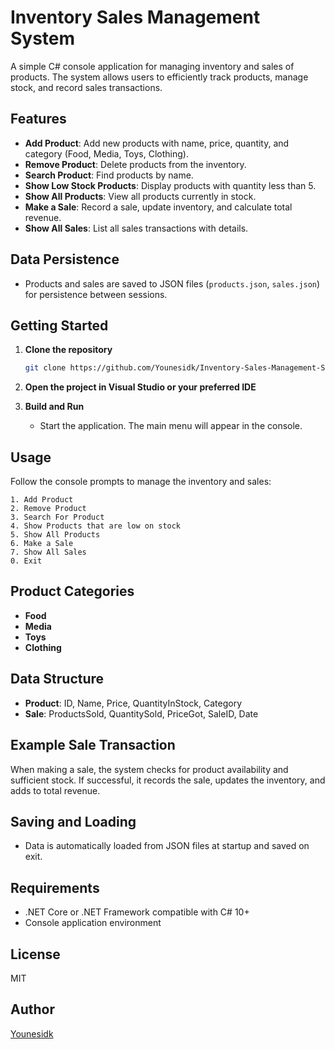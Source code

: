 # Inventory Sales Management System

A simple C# console application for managing inventory and sales of products. The system allows users to efficiently track products, manage stock, and record sales transactions.

## Features

- **Add Product**: Add new products with name, price, quantity, and category (Food, Media, Toys, Clothing).
- **Remove Product**: Delete products from the inventory.
- **Search Product**: Find products by name.
- **Show Low Stock Products**: Display products with quantity less than 5.
- **Show All Products**: View all products currently in stock.
- **Make a Sale**: Record a sale, update inventory, and calculate total revenue.
- **Show All Sales**: List all sales transactions with details.

## Data Persistence

- Products and sales are saved to JSON files (`products.json`, `sales.json`) for persistence between sessions.

## Getting Started

1. **Clone the repository**
   ```sh
   git clone https://github.com/Younesidk/Inventory-Sales-Management-System.git
   ```

2. **Open the project in Visual Studio or your preferred IDE**

3. **Build and Run**
   - Start the application. The main menu will appear in the console.

## Usage

Follow the console prompts to manage the inventory and sales:

```
1. Add Product
2. Remove Product
3. Search For Product
4. Show Products that are low on stock
5. Show All Products
6. Make a Sale
7. Show All Sales
0. Exit
```

## Product Categories

- **Food**
- **Media**
- **Toys**
- **Clothing**

## Data Structure

- **Product**: ID, Name, Price, QuantityInStock, Category
- **Sale**: ProductsSold, QuantitySold, PriceGot, SaleID, Date

## Example Sale Transaction

When making a sale, the system checks for product availability and sufficient stock. If successful, it records the sale, updates the inventory, and adds to total revenue.

## Saving and Loading

- Data is automatically loaded from JSON files at startup and saved on exit.

## Requirements

- .NET Core or .NET Framework compatible with C# 10+
- Console application environment

## License

MIT

## Author

[Younesidk](https://github.com/Younesidk)
